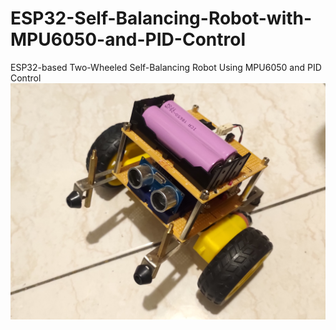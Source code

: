 # ESP32-Self-Balancing-Robot-with-MPU6050-and-PID-Control
ESP32-based Two-Wheeled Self-Balancing Robot Using MPU6050 and PID Control
![pocture](picture/P_20230626_181910.jpg)
